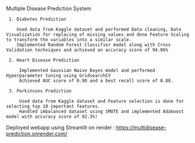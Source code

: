 Multiple Disease Prediction System

     1. Diabetes Prediction 

        Used data from Kaggle dataset and performed Data cleaning, Data Visualization for replacing of missing values and done Feature Scaling to transform the variables into a similar scale.
        Implemented Random Forest Classifier model along with Cross Validation techniques and achieved an accuracy score of 94.06%

     2. Heart Disease Prediction

         Implemented Gaussian Naive Bayes model and performed Hyperparameter tuning using GridsearchCV
         Achieved AUC score of 0.90 and a best recall score of 0.88.

     3. Parkinsons Prediction

         Used data from Kaggle dataset and Feature selection is done for selecting top 10 important features.
         Handled imbalanced dataset using SMOTE and implemented Adaboost model with accuracy score of 92.3%!

Deployed webapp using Streamlit on render :  https://multidisease-prediction.onrender.com/
